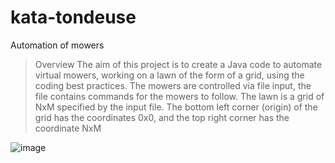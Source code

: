# kata-tondeuse
Automation of mowers
>Overview
The aim of this project is to create a Java code to automate virtual mowers, working on a lawn of the form of a grid, using the coding best practices.
The mowers are controlled via file input, the file contains commands for the mowers to follow.
The lawn is a grid of NxM specified by the input file. 
The bottom left corner (origin) of the grid has the coordinates 0x0, and the top right corner has the coordinate NxM



![image](https://user-images.githubusercontent.com/403470/205603449-beead217-fa9f-47c4-aa6c-329ee700582d.png)
